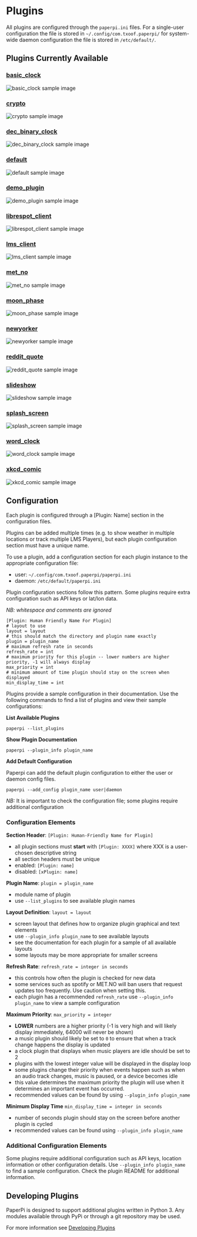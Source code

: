 # Plugins
All plugins are configured through the `paperpi.ini` files. For a single-user configuration the file is stored in `~/.config/com.txoof.paperpi/` for system-wide daemon configuration the file is stored in `/etc/default/`.


## Plugins Currently Available
### [basic_clock](../paperpi/plugins/basic_clock/README.md)
![basic_clock sample image](../paperpi/plugins/basic_clock/basic_clock.layout-sample.png)
### [crypto](../paperpi/plugins/crypto/README.md)
![crypto sample image](../paperpi/plugins/crypto/crypto.layout-sample.png)
### [dec_binary_clock](../paperpi/plugins/dec_binary_clock/README.md)
![dec_binary_clock sample image](../paperpi/plugins/dec_binary_clock/dec_binary_clock.layout-sample.png)
### [default](../paperpi/plugins/default/README.md)
![default sample image](../paperpi/plugins/default/default.layout-sample.png)
### [demo_plugin](../paperpi/plugins/demo_plugin/README.md)
![demo_plugin sample image](../paperpi/plugins/demo_plugin/demo_plugin.layout-sample.png)
### [librespot_client](../paperpi/plugins/librespot_client/README.md)
![librespot_client sample image](../paperpi/plugins/librespot_client/librespot_client.layout-sample.png)
### [lms_client](../paperpi/plugins/lms_client/README.md)
![lms_client sample image](../paperpi/plugins/lms_client/lms_client.layout-sample.png)
### [met_no](../paperpi/plugins/met_no/README.md)
![met_no sample image](../paperpi/plugins/met_no/met_no.layout-sample.png)
### [moon_phase](../paperpi/plugins/moon_phase/README.md)
![moon_phase sample image](../paperpi/plugins/moon_phase/moon_phase.layout-sample.png)
### [newyorker](../paperpi/plugins/newyorker/README.md)
![newyorker sample image](../paperpi/plugins/newyorker/newyorker.layout-sample.png)
### [reddit_quote](../paperpi/plugins/reddit_quote/README.md)
![reddit_quote sample image](../paperpi/plugins/reddit_quote/reddit_quote.layout-sample.png)
### [slideshow](../paperpi/plugins/slideshow/README.md)
![slideshow sample image](../paperpi/plugins/slideshow/slideshow.layout-sample.png)
### [splash_screen](../paperpi/plugins/splash_screen/README.md)
![splash_screen sample image](../paperpi/plugins/splash_screen/splash_screen.layout-sample.png)
### [word_clock](../paperpi/plugins/word_clock/README.md)
![word_clock sample image](../paperpi/plugins/word_clock/word_clock.layout-sample.png)
### [xkcd_comic](../paperpi/plugins/xkcd_comic/README.md)
![xkcd_comic sample image](../paperpi/plugins/xkcd_comic/xkcd_comic.layout-sample.png)
## Configuration
Each plugin is configured through a [Plugin: Name] section in the configuration files. 

Plugins can be added multiple times (e.g. to show weather in multiple locations or track multiple LMS Players), but each plugin configuration section must have a unique name.

To use a plugin, add a configuration section for each plugin instance to the appropriate configuration file:
 * user: `~/.config/com.txoof.paperpi/paperpi.ini`
  * daemon: `/etc/default/paperpi.ini`
   
   Plugin configuration sections follow this pattern. Some plugins require extra configuration such as API keys or lat/lon data.

   *NB: whitespace and comments are ignored*
   ```
   [Plugin: Human Friendly Name For Plugin]
   # layout to use
   layout = layout
   # this should match the directory and plugin name exactly
   plugin = plugin_name
   # maximum refresh rate in seconds
   refresh_rate = int
   # maximum priority for this plugin -- lower numbers are higher priority, -1 will always display
   max_priority = int
   # minimum amount of time plugin should stay on the screen when displayed
   min_display_time = int
   ```

   Plugins provide a sample configuration in their documentation. Use the following commands to find a list of plugins and view their sample configurations:

   **List Available Plugins**

   `paperpi --list_plugins`

   **Show Plugin Documentation**

   `paperpi --plugin_info plugin_name`

   **Add Default Configuration**

   Paperpi can add the default plugin configuration to either the user or daemon config files.

   `paperpi --add_config plugin_name user|daemon`

   *NB:* It is important to check the configuration file; some plugins require additional configuration

### Configuration Elements

**Section Header**: `[Plugin: Human-Friendly Name for Plugin]`
* all plugin sections must **start** with `[Plugin: XXXX]` where XXX is a user-chosen descriptive string
* all section headers must be unique
* enabled: `[Plugin: name]`
* disabled: `[xPlugin: name]`

**Plugin Name**: `plugin = plugin_name`
* module name of plugin
* use `--list_plugins` to see available plugin names

**Layout Definition**: `layout = layout`
* screen layout that defines how to organize plugin graphical and text elements
* use `--plugin_info plugin_name` to see available layouts
* see the documentation for each plugin for a sample of all available layouts
* some layouts may be more appropriate for smaller screens

**Refresh Rate**: `refresh_rate = integer in seconds`
* this controls how often the plugin is checked for new data
* some services such as spotify or MET.NO will ban users that request updates too frequently. Use caution when setting this.
* each plugin has a recommended `refresh_rate` use `--plugin_info plugin_name` to view a sample configuration

**Maximum Priority**: `max_priority = integer`
* **LOWER** numbers are a higher priority (-1 is very high and will likely display immediately, 64000 will never be shown)
* a music plugin should likely be set to `0` to ensure that when a track change happens the display is updated
* a clock plugin that displays when music players are idle should be set to 2
* plugins with the lowest integer value will be displayed in the display loop
* some plugins change their priority when events happen such as when an audio track changes, music is paused, or a device becomes idle
* this value determines the maximum priority the plugin will use when it determines an important event has occurred.
* recommended values can be found by using `--plugin_info plugin_name`

**Minimum Display Time** `min_display_time = integer in seconds`
* number of seconds plugin should stay on the screen before another plugin is cycled
* recommended values can be found using `--plugin_info plugin_name`


### Additional Configuration Elements

Some plugins require additional configuration such as API keys, location information or other configuration details. Use `--plugin_info plugin_name` to find a sample configuration. Check the plugin README for additional information.


## Developing Plugins

PaperPi is designed to support additional plugins written in Python 3. Any modules available through PyPi or through a git repository may be used.

For more information see [Developing Plugins](./developing_plugins.md)